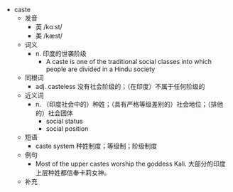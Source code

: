 - caste
  - 发音
    - 英 /kɑːst/
    - 美 /kæst/
  - 词义
    - n. 印度的世袭阶级
      - A caste is one of the traditional social classes into which people are divided in a Hindu society
  - 同根词
    - adj. casteless 没有社会阶级的；（在印度）不属于任何阶级的
  - 近义词
    - n. （印度社会中的）种姓；（具有严格等级差别的）社会地位；（排他的）社会团体
      - social status
      - social position
  - 短语
    - caste system 种姓制度；等级制；阶级制度
  - 例句
    - Most of the upper castes worship the goddess Kali. 大部分的印度上层种姓都信奉卡莉女神。
  - 补充